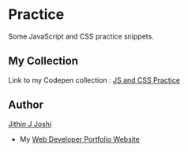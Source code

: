 # Practice
Some JavaScript and CSS practice snippets. 
## My Collection
Link to my Codepen collection : [JS and CSS Practice](https://codepen.io/collection/mrbyYR)
## Author
[Jithin J Joshi](https://github.com/mrjithin/)
- My [Web Developer Portfolio Website](https://mrjithin.netlify.app/)
